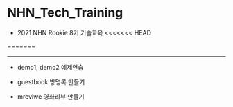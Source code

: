 # NHN_Tech_Training

- 2021 NHN Rookie 8기 기술교육
<<<<<<< HEAD
 
=======

-----------------------------------

- demo1, demo2 예제연습

- guestbook 방명록 만들기

- mreviwe 영화리뷰 만들기

